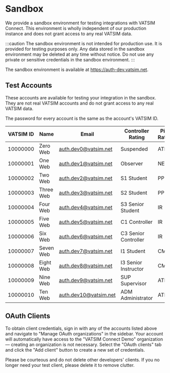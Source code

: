 # Sandbox

We provide a sandbox environment for testing integrations with VATSIM Connect.
This environment is wholly independent of our production instance and does not
grant access to any real VATSIM data.

:::caution
The sandbox environment is not intended for production use. It is provided for
testing purposes only. Any data stored in the sandbox environment may be deleted
at any time without notice. Do not use any private or sensitive credentials in
the sandbox environment.
:::

The sandbox environment is available at https://auth-dev.vatsim.net.

## Test Accounts

These accounts are available for testing your integration in the sandbox. They
are not real VATSIM accounts and do not grant access to any real VATSIM data.

The password for every account is the same as the account's VATSIM ID.

| VATSIM ID | Name       | Email                  | Controller Rating    | Pilot Rating  | Region  | Division  | Subdivision |
|-----------|------------|------------------------|----------------------|---------------|---------|-----------|-------------|
| 10000000  | Zero Web   | auth.dev0@vatsim.net   | Suspended            | ATPL          | APAC    | NZ        |             |
| 10000001  | One Web    | auth.dev1@vatsim.net   | Observer             | NEW           | APAC    | PAC       |             |
| 10000002  | Two Web    | auth.dev2@vatsim.net   | S1 Student           | PPL           | AMAS    | USA       |             |
| 10000003  | Three Web  | auth.dev3@vatsim.net   | S2 Student           | PPL           | EMEA    | IL        |             |
| 10000004  | Four Web   | auth.dev4@vatsim.net   | S3 Senior Student    | IR            | EMEA    | EUD       | SPN         |
| 10000005  | Five Web   | auth.dev5@vatsim.net   | C1 Controller        | IR            | APAC    | WA        | AFG         |
| 10000006  | Six Web    | auth.dev6@vatsim.net   | C3 Senior Controller | IR            | EMEA    | EUD       | IRL         |
| 10000007  | Seven Web  | auth.dev7@vatsim.net   | I1 Student           | CMEL          | EMEA    | GBR       |             |
| 10000008  | Eight Web  | auth.dev8@vatsim.net   | I3 Senior Instructor | CMEL          | EMEA    | MENA      |             |
| 10000009  | Nine Web   | auth.dev9@vatsim.net   | SUP Supervisor       | ATPL          | EMEA    | SAF       |             |
| 10000010  | Ten Web    | auth.dev10@vatsim.net  | ADM Administrator    | ATPL          | EMEA    | EUD       | FRA         |

## OAuth Clients

To obtain client credentials, sign in with any of the accounts listed above and
navigate to "Manage OAuth organizations" in the sidebar. Your account will
automatically have access to the "VATSIM Connect Demo" organization &mdash;
creating an organization is not necessary. Select the "OAuth clients" tab and
click the "Add client" button to create a new set of credentials.

Please be courteous and do not delete other developers' clients. If you no
longer need your test client, please delete it to remove clutter.
